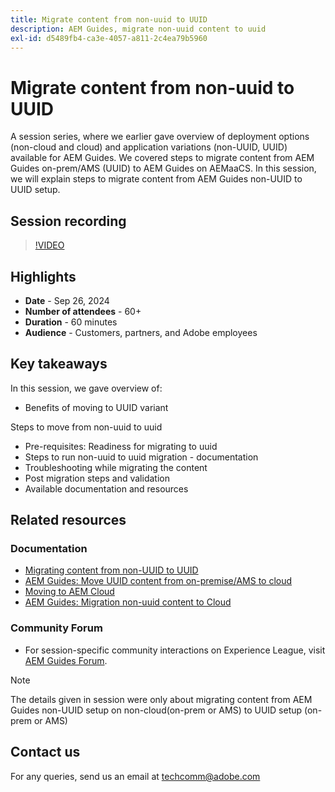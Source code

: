 ```yaml
---
title: Migrate content from non-uuid to UUID
description: AEM Guides, migrate non-uuid content to uuid
exl-id: d5489fb4-ca3e-4057-a811-2c4ea79b5960
---
```

# Migrate content from non-uuid to UUID

A session series, where we earlier gave overview of deployment options (non-cloud and cloud) and application variations (non-UUID, UUID) available for AEM Guides. 
We covered steps to migrate content from AEM Guides on-prem/AMS (UUID) to AEM Guides on AEMaaCS.
In this session, we will explain steps to migrate content from AEM Guides non-UUID to UUID setup.


## Session recording

>[!VIDEO](https://video.tv.adobe.com/v/3434807/uuid-migration-content-migration-guides-migration?quality=12&learn=on)


## Highlights

- **Date** - Sep 26, 2024 
- **Number of attendees** - 60+
- **Duration** - 60 minutes
- **Audience** - Customers, partners, and Adobe employees


## Key takeaways

In this session, we gave overview of:
- Benefits of moving to UUID variant

Steps to move from non-uuid to uuid
- Pre-requisites: Readiness for migrating to uuid 
- Steps to run non-uuid to uuid migration - documentation
- Troubleshooting while migrating the content
- Post migration steps and validation
- Available documentation and resources


 
## Related resources

### Documentation

- [Migrating content from non-UUID to UUID](https://experienceleague.adobe.com/en/docs/experience-manager-guides/using/install-guide/on-prem-ig/content-migration/migration-process/migrate-non-uuid-uuid)
- [AEM Guides: Move UUID content from on-premise/AMS to cloud](../../cs-install-guide/migrate-on-premise-content-cloud.md)
- [Moving to AEM Cloud](https://experienceleague.adobe.com/en/docs/experience-manager-cloud-service/content/migration-journey/getting-started)
- [AEM Guides: Migration non-uuid content to Cloud](../../install-guide/migrate-uuid-non-uuid.md)
 
### Community Forum

- For session-specific community interactions on Experience League, visit  [AEM Guides Forum](https://experienceleaguecommunities.adobe.com/t5/experience-manager-guides/bd-p/xml-documentation-discussions).


>[!NOTE]
>
> The details given in session were only about migrating content from AEM Guides non-UUID setup on non-cloud(on-prem or AMS) to UUID setup (on-prem or AMS)



## Contact us

For any queries, send us an email at <techcomm@adobe.com>
